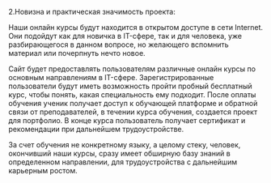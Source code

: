 2.Новизна и практическая значимость проекта:

Наши онлайн курсы будут находится в открытом доступе в сети Internet. Они подойдут как для новичка в IT-сфере, так и для человека, уже разбирающегося в данном вопросе, но желающего вспомнить материал или почерпнуть нечто новое.

Сайт будет предоставлять пользователям различные онлайн курсы по основным направлениям в IT-сфере. Зарегистрированные пользователи будут иметь возможность пройти пробный бесплатный курс, чтобы понять, какая специальность ему подходит. После оплаты обучения ученик получает доступ к обучающей платформе и обратной связи от преподавателей, в течении курса обучения, создается проект для портфолио. В конце курса пользователь получает сертификат и рекомендации при дальнейшем трудоустройстве.

За счет обучения не конкретному языку, а целому стеку, человек, окончивший наши курсы, сразу имеет обширную базу знаний в определенном направлении, для трудоустройства с дальнейшим карьерным ростом.